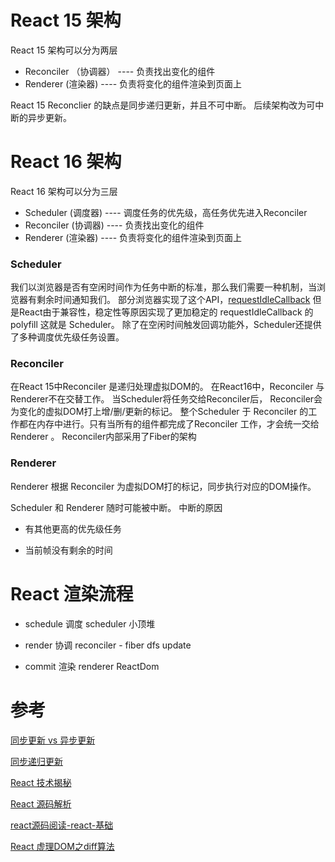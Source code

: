

#  React 15 架构

React 15 架构可以分为两层

* Reconciler （协调器） ---- 负责找出变化的组件
* Renderer (渲染器) ---- 负责将变化的组件渲染到页面上

React 15 Reconclier 的缺点是同步递归更新，并且不可中断。 后续架构改为可中断的异步更新。


#  React 16 架构

React 16 架构可以分为三层

* Scheduler (调度器) ---- 调度任务的优先级，高任务优先进入Reconciler 
* Reconciler (协调器) ---- 负责找出变化的组件
* Renderer (渲染器) ---- 负责将变化的组件渲染到页面上

### Scheduler 

我们以浏览器是否有空闲时间作为任务中断的标准，那么我们需要一种机制，当浏览器有剩余时间通知我们。
部分浏览器实现了这个API，[requestIdleCallback](https://developer.mozilla.org/zh-CN/docs/Web/API/Window/requestIdleCallback)
但是React由于兼容性，稳定性等原因实现了更加稳定的 requestIdleCallback 的 polyfill 这就是 Scheduler。
除了在空闲时间触发回调功能外，Scheduler还提供了多种调度优先级任务设置。

### Reconciler

在React 15中Reconciler 是递归处理虚拟DOM的。 在React16中，Reconciler 与 Renderer不在交替工作。 当Scheduler将任务交给Reconciler后，
Reconciler会为变化的虚拟DOM打上增/删/更新的标记。
整个Scheduler 于 Reconciler 的工作都在内存中进行。只有当所有的组件都完成了Reconciler 工作，才会统一交给 Renderer 。
Reconciler内部采用了Fiber的架构

### Renderer

Renderer 根据 Reconciler 为虚拟DOM打的标记，同步执行对应的DOM操作。

Scheduler 和 Renderer 随时可能被中断。 中断的原因

* 有其他更高的优先级任务

* 当前帧没有剩余的时间 


# React 渲染流程

* schedule 调度 scheduler 小顶堆

* render 协调 reconciler - fiber dfs update 

* commit 渲染 renderer ReactDom 

# 参考

[同步更新 vs 异步更新](https://codesandbox.io/s/concurrent-3h48s?file=/src/index.js)

[同步递归更新](https://codesandbox.io/s/fervent-sutherland-pf7sg?file=/src/App.js)

[React 技术揭秘](https://react.iamkasong.com/)

[React 源码解析](https://react.jokcy.me/)

[react源码阅读-react-基础](https://www.tangdingblog.cn/blog/react/reactCode-react-1-2019-12-01/)

[React 虚理DOM之diff算法](../images/16de41554a3ff3e2_tplv-t2oaga2asx-zoom-in-crop-mark_3024_0_0_0.awebp)